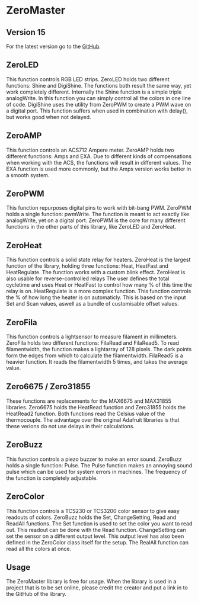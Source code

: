 # ZeroMaster

## Version 15
For the latest version go to the [GitHub](https://github.com/JTMuller/ZeroMaster).

## ZeroLED
This function controls RGB LED strips.
ZeroLED holds two different functions: Shine and DigiShine.
The functions both result the same way, yet work completely different.
Internally the Shine function is a simple triple analogWrite.
In this function you can simply control all the colors in one line of code.
DigiShine uses the utility from ZeroPWM to create a PWM wave on a digital port.
This function suffers when used in combination with delay(), but works good when not delayed.

## ZeroAMP
This function controls an ACS712 Ampere meter.
ZeroAMP holds two different functions: Amps and EXA.
Due to different kinds of compensations when working with the ACS, the functions will result in different values.
The EXA function is used more commonly, but the Amps version works better in a smooth system.

## ZeroPWM
This function repurposes digital pins to work with bit-bang PWM.
ZeroPWM holds a single function: pwmWrite.
The function is meant to act exactly like analogWrite, yet on a digital port.
ZeroPWM is the core for many different functions in the other parts of this library, like ZeroLED and ZeroHeat.

## ZeroHeat
This function controls a solid state relay for heaters.
ZeroHeat is the largest function of the library, holding three functions: Heat, HeatFast and HeatRegulate.
The function works with a custom blink effect. ZeroHeat is also usable for reverse-controlled relays
The user defines the total cycletime and uses Heat or HeatFast to control how many % of this time the relay is on.
HeatRegulate is a more complex function. This function controls the % of how long the heater is on automaticly.
This is based on the input Set and Scan values, aswell as a bundle of customisable offset values.

## ZeroFila
This function controls a lightsensor to measure filament in millimeters.
ZeroFila holds two different functions: FilaRead and FilaRead5.
To read filamentwidth, the function makes a lightarray of 128 pixels.
The dark points form the edges from which to calculate the filamentwidth.
FilaRead5 is a heavier function. It reads the filamentwidth 5 times, and takes the average value.

## Zero6675 / Zero31855
These functions are replacements for the MAX6675 and MAX31855 libraries.
Zero6675 holds the HeatRead function and Zero31855 holds the HeatRead2 function.
Both functions read the Celsius value of the thermocouple.
The advantage over the original Adafruit libraries is that these verions do not use delays in their calculations.

## ZeroBuzz
This function controls a piezo buzzer to make an error sound.
ZeroBuzz holds a single function: Pulse.
The Pulse function makes an annoying sound pulse which can be used for system errors in machines.
The frequency of the function is completely adjustable.

## ZeroColor
This function controls a TCS230 or TCS3200 color sensor to give easy readouts of colors.
ZeroBuzz holds the Set, ChangeSetting, Read and ReadAll functions.
The Set function is used to set the color you want to read out. This readout can be done with the Read function.
ChangeSetting can set the sensor on a different output level. This output level has also been defined in the ZeroColor class itself for the setup. The RealAll function can read all the colors at once.

## Usage
The ZeroMaster library is free for usage.
When the library is used in a project that is to be set online, please credit the creator and put a link in to the GitHub of the library.